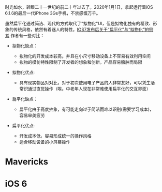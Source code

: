 时光如水，转眼二十一世纪的前二十年过去了。2020年1月1日，拿起运行着iOS 6.1.6的最后一代iPhone 3Gs手机，不禁感慨万千。

虽然扁平化通过简洁、现代的方式取代了"拟物化"UI，但是拟物化独有的精致、形象的传统风格，依然有着迷人的特性。[IOS7发布后关于“扁平化”与“拟物化”的思考](https://www.jianshu.com/p/xf8HJi) 作者有一些对比：

* 拟物化缺点：
    * 拟物化的开发成本较高，并且在小尺寸移动设备上不容易有效利用空间
    * 拟物的模仿特性限制了开发者的想象和创新，产品容易臃肿而局限
* 拟物化优点:
    * 具有现实物品对对比，对于初次使用电子产品的人非常友好，可以凭生活常识通过直觉操作（唉，中老年人现在非常难使用扁平化的交互界面）

* 扁平化缺点：
    * 扁平化由于高度抽象，有可能走向过于简洁而难以识别(需要学习成本)，容易审美疲劳
* 扁平化优点:
    * 开发成本低，容易形成统一的操作风格
    * 适合移动设备的小屏幕操作

# Mavericks

# iOS 6